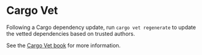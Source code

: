 # Cargo Vet

Following a Cargo dependency update, run `cargo vet regenerate` to update the
vetted dependencies based on trusted authors.

See the [Cargo Vet book](https://mozilla.github.io/cargo-vet/commands.html) for 
more information.